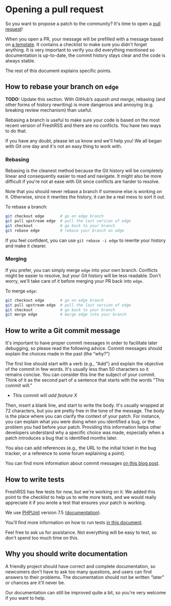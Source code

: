 # Opening a pull request

So you want to propose a patch to the community? It's time to open a [pull request](https://github.com/FreshRSS/FreshRSS/pulls)!

When you open a PR, your message will be prefilled with a message based on [a template](https://github.com/FreshRSS/FreshRSS/blob/edge/docs/pull_request_template.md). It contains a checklist to make sure you didn't forget anything. It is very important to verify you did everything mentioned so documentation is up-to-date, the commit history stays clear and the code is always stable.

The rest of this document explains specific points.

## How to rebase your branch on `edge`

**TODO:** Update this section. With GitHub’s *squash and merge*, rebasing (and other forms of history rewriting) is more dangerous and annoying (e.g. breaking review mechanism) than useful.

Rebasing a branch is useful to make sure your code is based on the most recent version of FreshRSS and there are no conflicts. You have two ways to do that.

If you have any doubt, please let us know and we'll help you! We all began with Git one day and it's not an easy thing to work with.

### Rebasing

Rebasing is the cleanest method because the Git history will be completely linear and consequently easier to read and navigate. It might also be more difficult if you're not at ease with Git since conflicts are harder to resolve.

Note that you should never rebase a branch if someone else is working on it. Otherwise, since it rewrites the history, it can be a real mess to sort it out.

To rebase a branch:

```sh
git checkout edge       # go on edge branch
git pull upstream edge  # pull the last version of edge
git checkout -          # go back to your branch
git rebase edge         # rebase your branch on edge
```

If you feel confident, you can use `git rebase -i edge` to rewrite your history and make it clearer.

### Merging

If you prefer, you can simply merge `edge` into your own branch. Conflicts might be easier to resolve, but your Git history will be less readable. Don't worry, we'll take care of it before merging your PR back into `edge`.

To merge `edge`:

```sh
git checkout edge       # go on edge branch
git pull upstream edge  # pull the last version of edge
git checkout -          # go back to your branch
git merge edge          # merge edge into your branch
```

## How to write a Git commit message

It's important to have proper commit messages in order to facilitate later debugging, so please read the following advice. Commit messages should explain the choices made in the past (the “why?”)

The first line should start with a verb (e.g., "Add") and explain the objective of the commit in few words. It's usually less than 50 characters so it remains concise. You can consider this line the subject of your commit. Think of it as the second part of a sentence that starts with the words "This commit will."

* This commit will *add feature X*

Then, insert a blank line, and start to write the body. It's usually wrapped at 72 characters, but you are pretty free in the tone of the message. The body is the place where you can clarify the context of your patch. For instance, you can explain what you were doing when you identified a bug, or the problem you had before your patch. Providing this information helps other developers understand why a specific choice was made, especially when a patch introduces a bug that is identified months later.

You also can add references (e.g., the URL to the initial ticket in the bug tracker, or a reference to some forum explaining a point).

You can find more information about commit messages [on this blog post](https://chris.beams.io/posts/git-commit/).

## How to write tests

FreshRSS has few tests for now, but we're working on it. We added this point to the checklist to help us to write more tests, and we would really appreciate it if you wrote a test that ensures your patch is working.

We use [PHPUnit](https://phpunit.de/) version 7.5 ([documentation](https://phpunit.readthedocs.io/en/7.5/)).

You'll find more information on how to run tests [in this document](03_Running_tests.md).

Feel free to ask us for assistance. Not everything will be easy to test, so don't spend too much time on this.

## Why you should write documentation

A friendly project should have correct and complete documentation, so newcomers don't have to ask too many questions, and users can find answers to their problems. The documentation should not be written “later” or chances are it'll never be.

Our documentation can still be improved quite a bit, so you're very welcome if you want to help.
